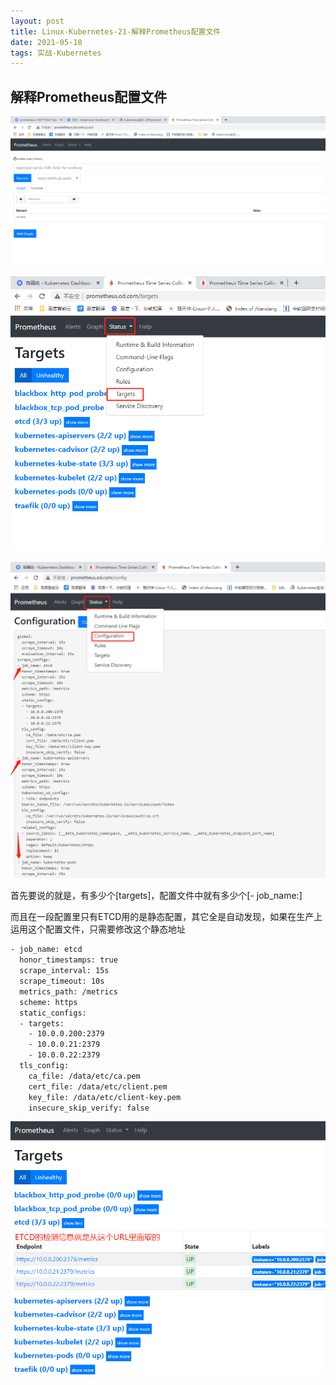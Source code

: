 ```yaml
---
layout: post
title: Linux-Kubernetes-21-解释Prometheus配置文件
date: 2021-05-10
tags: 实战-Kubernetes
---
```


## 解释Prometheus配置文件

![](/images/posts/Linux-Kubernetes/Prometheus监控/11.png)

![](/images/posts/Linux-Kubernetes/Prometheus监控/12.png)

![](/images/posts/Linux-Kubernetes/Prometheus监控/13.png)

首先要说的就是，有多少个[targets]，配置文件中就有多少个[- job_name:]

而且在一段配置里只有ETCD用的是静态配置，其它全是自动发现，如果在生产上运用这个配置文件，只需要修改这个静态地址

```sh
- job_name: etcd
  honor_timestamps: true
  scrape_interval: 15s
  scrape_timeout: 10s
  metrics_path: /metrics
  scheme: https
  static_configs:
  - targets:
    - 10.0.0.200:2379
    - 10.0.0.21:2379
    - 10.0.0.22:2379
  tls_config:
    ca_file: /data/etc/ca.pem
    cert_file: /data/etc/client.pem
    key_file: /data/etc/client-key.pem
    insecure_skip_verify: false
```

![](/images/posts/Linux-Kubernetes/Prometheus监控/14.png)